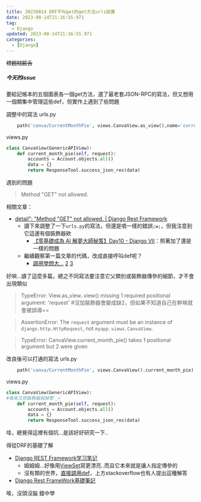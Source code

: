 ```yaml
---
title: 20230814 DRF不叫get的get方法urls設置
date: 2023-08-14T21:16:55.971
tag:
  - Django
updated: 2023-08-14T21:16:55.971
categories:
  - [Django]
---
```

~~標題賊饒舌~~
##### 今天的issue
要給記帳本的五個圖表各一個get方法，選了最老套JSON-RPC的寫法，但又想用一個類集中管理這些def，但實作上遇到了些問題

調整中的寫法
urls.py
```py
    path('canva/CurrentMonthPie', views.CanvaView.as_view(),name='current_month_pie'),
```
views.py
```py
class CanvaView(GenericAPIView):
    def current_month_pie(self, request):
        accounts = Account.objects.all()
        data = {}
        return ResponseTool.success_json_res(data)
```
遇到的問題
>Method \"GET\" not allowed.

相關文章：
- [detail": "Method \"GET\" not allowed. | Django Rest Framework](https://stackoverflow.com/questions/75179072/detail-method-get-not-allowed-django-rest-framework)
  - 讀下來調整了一下`urls.py`的寫法，但還是噴一樣的錯誤`;w;`，但我注意到它這邊有個裝飾器欸
    - [【零基礎成為 AI 解夢大師秘笈】Day10 - Django VII](https://ithelp.ithome.com.tw/articles/10244040)：照著加了還是一樣的問題
  - 繼續觀察第一篇文章的代碼，改成直接呼叫def呢？
    - [調用學問大...](https://stackoverflow.com/questions/45720065/django-missing-1-required-positional-argument-request) [2](https://stackoverflow.com/questions/71838282/the-request-argument-must-be-an-instance-of-django-http-httprequest-not-bu) [3](https://stackoverflow.com/questions/64220053/how-to-convert-a-django-rest-framework-request-object-with-data-to-a-django-http)

好唄...讀了這麼多篇，總之不同寫法要注意它父類別或裝飾器傳參的細節，才不會出現類似
>TypeError: View.as_view.<locals>.view() missing 1 required positional argument: 'request' #沒加裝飾器會變成缺2，但如果不知道自己在幹嘛就會被誤導==

>AssertionError: The `request` argument must be an instance of `django.http.HttpRequest`, not `myapp.views.CanvaView`.

>TypeError: CanvaView.current_month_pie() takes 1 positional argument but 2 were given

改良後可以打通的寫法
urls.py
```py
    path('canva/CurrentMonthPie', views.CanvaView().current_month_pie), # CanvaView()表這個物件本身，這樣才能正確調用到def，不然它會說它找不到 沒有這個成員
```
views.py
```py
class CanvaView(GenericAPIView):
#後來又把裝飾器拔掉惹ˊ_>ˋ
    def current_month_pie(self, request):
        accounts = Account.objects.all()
        data = {}
        return ResponseTool.success_json_res(data)
```
哇，總覺得這裡有個坑...是該好好研究一下..

得從DRF的基礎了解
- [Django REST Framework学习笔记](https://zhuanlan.zhihu.com/p/44379108)
  - 姆姆姆...好像用[ViewSet](https://blog.csdn.net/weixin_43661701/article/details/111880470)寫更漂亮..而且它本來就是讓人指定傳參的
  - 沒有類的世界，[直接調用def](https://zhuanlan.zhihu.com/p/35348643)，上方stackoverflow也有人提出這種解答
- [Django Rest FrameWork基礎筆記](https://hackmd.io/@_FqBW8dGS8a5ZqhdMwvpuA/H1gZmMGzv)

唉，沒頭沒腦 錯中學